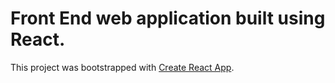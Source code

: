 # Front End web application built using React.

This project was bootstrapped with [Create React App](https://github.com/facebook/create-react-app).